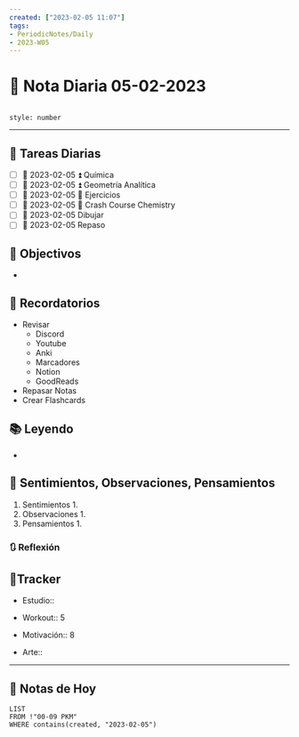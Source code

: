 ```yaml
---
created: ["2023-02-05 11:07"]
tags:
- PeriodicNotes/Daily
- 2023-W05
---
```


# 📅 Nota Diaria 05-02-2023
```toc

style: number

```

---
## 🔷 Tareas Diarias
- [ ] 📅 2023-02-05 ⏫ Química
- [ ] 📅 2023-02-05 ⏫ Geometría Analítica
- [ ] 📅 2023-02-05 🔼 Ejercicios
- [ ] 📅 2023-02-05 🔽 Crash Course Chemistry
- [ ] 📅 2023-02-05 Dibujar
- [ ] 📅 2023-02-05 Repaso

## 🎯 Objectivos
- 
## 📕 Recordatorios
- Revisar
	- Discord
	- Youtube
	- Anki
	- Marcadores
	- Notion
	- GoodReads
- Repasar Notas
- Crear Flashcards

## 📚 Leyendo
- 
## 💬 Sentimientos, Observaciones, Pensamientos 
1. Sentimientos
	1. 
2. Observaciones
	1. 
3. Pensamientos
	1. 
### 🔃 Reflexión

## 🔷Tracker

- Estudio::

- Workout:: 5

- Motivación:: 8

- Arte::
---

## 📅 Notas de Hoy
```dataview
LIST 
FROM !"00-09 PKM" 
WHERE contains(created, "2023-02-05")
```